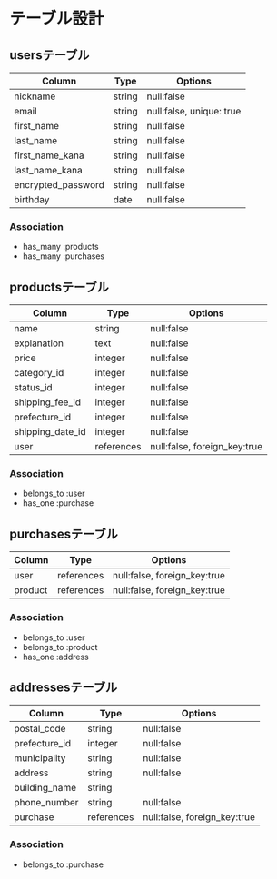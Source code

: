 # テーブル設計
## usersテーブル

| Column             | Type       | Options                 |
| ------------------ | ---------- | ----------------------- |
| nickname           | string     | null:false              |
| email              | string     | null:false, unique: true|
| first_name         | string     | null:false              |
| last_name          | string     | null:false              |
| first_name_kana    | string     | null:false              |
| last_name_kana     | string     | null:false              |
| encrypted_password | string     | null:false              |
| birthday           | date       | null:false              |

### Association
- has_many :products
- has_many :purchases


## productsテーブル

| Column             | Type       | Options                      | 
| ------------------ | ---------- | ---------------------------- |
| name               | string     | null:false                   |
| explanation        | text       | null:false                   |
| price              | integer    | null:false                   |
| category_id        | integer    | null:false                   |
| status_id          | integer    | null:false                   |
| shipping_fee_id    | integer    | null:false                   |
| prefecture_id      | integer    | null:false                   |
| shipping_date_id   | integer    | null:false                   |
| user               | references | null:false, foreign_key:true |

### Association
- belongs_to :user
- has_one :purchase


## purchasesテーブル

| Column             | Type       | Options                      |
| ------------------ | ---------- | ---------------------------- |
| user               | references | null:false, foreign_key:true |
| product            | references | null:false, foreign_key:true |

### Association
- belongs_to :user
- belongs_to :product
- has_one :address

## addressesテーブル

| Column             | Type       | Options                      | 
| ------------------ | ---------- | ---------------------------- |
| postal_code        | string     | null:false                   |
| prefecture_id      | integer    | null:false                   |
| municipality       | string     | null:false                   |
| address            | string     | null:false                   |
| building_name      | string     |                              |
| phone_number       | string     | null:false                   |
| purchase           | references | null:false, foreign_key:true |

### Association
- belongs_to :purchase